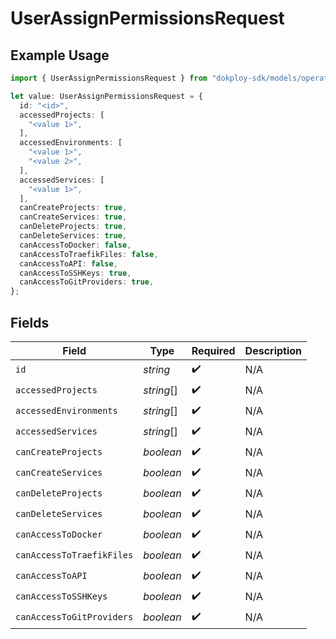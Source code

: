 # UserAssignPermissionsRequest

## Example Usage

```typescript
import { UserAssignPermissionsRequest } from "dokploy-sdk/models/operations";

let value: UserAssignPermissionsRequest = {
  id: "<id>",
  accessedProjects: [
    "<value 1>",
  ],
  accessedEnvironments: [
    "<value 1>",
    "<value 2>",
  ],
  accessedServices: [
    "<value 1>",
  ],
  canCreateProjects: true,
  canCreateServices: true,
  canDeleteProjects: true,
  canDeleteServices: true,
  canAccessToDocker: false,
  canAccessToTraefikFiles: false,
  canAccessToAPI: false,
  canAccessToSSHKeys: true,
  canAccessToGitProviders: true,
};
```

## Fields

| Field                     | Type                      | Required                  | Description               |
| ------------------------- | ------------------------- | ------------------------- | ------------------------- |
| `id`                      | *string*                  | :heavy_check_mark:        | N/A                       |
| `accessedProjects`        | *string*[]                | :heavy_check_mark:        | N/A                       |
| `accessedEnvironments`    | *string*[]                | :heavy_check_mark:        | N/A                       |
| `accessedServices`        | *string*[]                | :heavy_check_mark:        | N/A                       |
| `canCreateProjects`       | *boolean*                 | :heavy_check_mark:        | N/A                       |
| `canCreateServices`       | *boolean*                 | :heavy_check_mark:        | N/A                       |
| `canDeleteProjects`       | *boolean*                 | :heavy_check_mark:        | N/A                       |
| `canDeleteServices`       | *boolean*                 | :heavy_check_mark:        | N/A                       |
| `canAccessToDocker`       | *boolean*                 | :heavy_check_mark:        | N/A                       |
| `canAccessToTraefikFiles` | *boolean*                 | :heavy_check_mark:        | N/A                       |
| `canAccessToAPI`          | *boolean*                 | :heavy_check_mark:        | N/A                       |
| `canAccessToSSHKeys`      | *boolean*                 | :heavy_check_mark:        | N/A                       |
| `canAccessToGitProviders` | *boolean*                 | :heavy_check_mark:        | N/A                       |